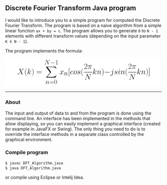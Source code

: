 ## Discrete Fourier Transform Java program

I would like to introduce you to a simple program for computed the Discrete Fourier Transform. The program is based
on a naive algorithm from a simple linear function `ax + by = c`. The program allows you to generate `0` to `N - 1` elements
with different transform values (depending on the input parameter `K ∈ N - 1`).

The program implements the formula:

<div align="center">
  <img src="https://raw.githubusercontent.com/Milosz08/Java_Discrete_Fourier_Transform/master/img/equationWhite.png" width="600">
</div>

<hr>

### About
The input and output of data to and from the program is done using the command line. An interface has been implemented
in the methods that allow displaying, so you can easily implement a graphical interface (created for example in JavaFX
or Swing). The only thing you need to do is to override the interface methods in a separate class controlled by the
graphical environment.

### Compile program

```
$ javac DFT_Algorithm.java
$ java DFT_Algorithm.java
```

or compile using Eclipse or Intelij Idea.
